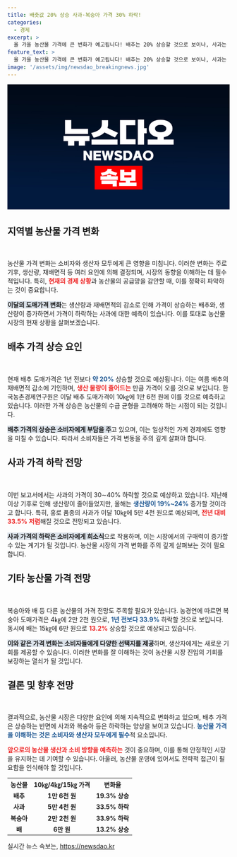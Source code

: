 ```yaml
---
title: 배춧값 20% 상승 사과·복숭아 가격 30% 하락!
categories:
  - 경제
excerpt: >
  올 가을 농산물 가격에 큰 변화가 예고됩니다! 배추는 20% 상승할 것으로 보이나, 사과는 무려 30~40%나 폭락할 전망. 가격 변동의 비하인드 스토리를 확인해보세요!
feature_text: >
  올 가을 농산물 가격에 큰 변화가 예고됩니다! 배추는 20% 상승할 것으로 보이나, 사과는 무려 30~40%나 폭락할 전망. 가격 변동의 비하인드 스토리를 확인해보세요!
image: '/assets/img/newsdao_breakingnews.jpg'
---
```


<p><img src="/assets/img/newsdao_breakingnews.jpg" alt="pcversion 속보" /></p>

<h2 data-ke-size="size26">지역별 농산물 가격 변화</h2>

<p data-ke-size="size16">&nbsp;</p>

<p>농산물 가격 변화는 소비자와 생산자 모두에게 큰 영향을 미칩니다. 이러한 변화는 주로 기후, 생산량, 재배면적 등 여러 요인에 의해 결정되며, 시장의 동향을 이해하는 데 필수적입니다. 특히, <b><span style="color: #ee2323;">현재의 경제 상황</span></b>과 농산물의 공급망을 감안할 때, 이를 정확히 파악하는 것이 중요합니다. </p>

<p><b><span style="background-color: #21538527;">이달의 도매가격 변화</span></b>는 생산량과 재배면적의 감소로 인해 가격이 상승하는 배추와, 생산량이 증가하면서 가격이 하락하는 사과에 대한 예측이 있습니다. 이를 토대로 농산물 시장의 현재 상황을 살펴보겠습니다.</p>

<h2 data-ke-size="size26">배추 가격 상승 요인</h2>

<p data-ke-size="size16">&nbsp;</p>

<p>현재 배추 도매가격은 1년 전보다 <b><span style="color: #1a5490;">약 20%</span></b> 상승할 것으로 예상됩니다. 이는 여름 배추의 재배면적 감소에 기인하며, <b><span style="color: #ee2323;">생산 물량이 줄어드는</span></b> 만큼 가격이 오를 것으로 보입니다. 한국농촌경제연구원은 이달 배추 도매가격이 10㎏에 1만 6천 원에 이를 것으로 예측하고 있습니다. 이러한 가격 상승은 농산물의 수급 균형을 고려해야 하는 시점이 되는 것입니다.</p>

<p><b><span style="background-color: #21538527;">배추 가격의 상승은 소비자에게 부담을 주</span></b>고 있으며, 이는 일상적인 가계 경제에도 영향을 미칠 수 있습니다. 따라서 소비자들은 가격 변동을 주의 깊게 살펴야 합니다.</p>

<h2 data-ke-size="size26">사과 가격 하락 전망</h2>

<p data-ke-size="size16">&nbsp;</p>

<p>이번 보고서에서는 사과의 가격이 30∼40% 하락할 것으로 예상하고 있습니다. 지난해 이상 기후로 인해 생산량이 줄어들었지만, 올해는 <b><span style="color: #1a5490;">생산량이 19%~24%</span></b> 증가할 것이라고 합니다. 특히, 홍로 품종의 사과가 이달 10㎏에 5만 4천 원으로 예상되며, <b><span style="color: #ee2323;">전년 대비 33.5% 저렴</span></b>해질 것으로 전망되고 있습니다.</p>

<p><b><span style="background-color: #21538527;">사과 가격의 하락은 소비자에게 희소식</span></b>으로 작용하며, 이는 시장에서의 구매력이 증가할 수 있는 계기가 될 것입니다. 농산물 시장의 가격 변화를 주의 깊게 살펴보는 것이 필요합니다.</p>

<h2 data-ke-size="size26">기타 농산물 가격 전망</h2>

<p data-ke-size="size16">&nbsp;</p>

<p>복숭아와 배 등 다른 농산물의 가격 전망도 주목할 필요가 있습니다. 농경연에 따르면 복숭아 도매가격은 4㎏에 2만 2천 원으로, <b><span style="color: #1a5490;">1년 전보다 33.9%</span></b> 하락할 것으로 보입니다. 동시에 배는 15㎏에 6만 원으로 <b><span style="color: #ee2323;">13.2%</span></b> 상승할 것으로 예상되고 있습니다.</p>

<p><b><span style="background-color: #21538527;">이와 같은 가격 변화는 소비자들에게 다양한 선택지를 제공</span></b>하며, 생산자에게는 새로운 기회를 제공할 수 있습니다. 이러한 변화를 잘 이해하는 것이 농산물 시장 진입의 기회를 보장하는 열쇠가 될 것입니다.</p>

<h2 data-ke-size="size26">결론 및 향후 전망</h2>

<p data-ke-size="size16">&nbsp;</p>

<p>결과적으로, 농산물 시장은 다양한 요인에 의해 지속적으로 변화하고 있으며, 배추 가격은 상승하는 반면에 사과와 복숭아 등은 하락하는 양상을 보이고 있습니다. <b><span style="color: #1a5490;">농산물 가격을 이해하는 것은 소비자와 생산자 모두에게 필수</span></b>적 요소입니다.</p>

<p><b><span style="color: #ee2323;">앞으로의 농산물 생산과 소비 방향을 예측하는</span></b> 것이 중요하며, 이를 통해 안정적인 시장을 유지하는 데 기여할 수 있습니다. 아울러, 농산물 운영에 있어서도 전략적 접근이 필요함을 인식해야 할 것입니다. </p>

<table>
    <tr>
        <th>농산물</th>
        <th>10㎏/4㎏/15㎏ 가격</th>
        <th>변화율</th>
    </tr>
    <tr>
        <td style="text-align: center; height: 17px;"><b>배추</b></td>
        <td style="text-align: center; height: 17px;"><b>1만 6천 원</b></td>
        <td style="text-align: center; height: 17px;"><b>19.3% 상승</b></td>
    </tr>
    <tr>
        <td style="text-align: center; height: 17px;"><b>사과</b></td>
        <td style="text-align: center; height: 17px;"><b>5만 4천 원</b></td>
        <td style="text-align: center; height: 17px;"><b>33.5% 하락</b></td>
    </tr>
    <tr>
        <td style="text-align: center; height: 17px;"><b>복숭아</b></td>
        <td style="text-align: center; height: 17px;"><b>2만 2천 원</b></td>
        <td style="text-align: center; height: 17px;"><b>33.9% 하락</b></td>
    </tr>
    <tr>
        <td style="text-align: center; height: 17px;"><b>배</b></td>
        <td style="text-align: center; height: 17px;"><b>6만 원</b></td>
        <td style="text-align: center; height: 17px;"><b>13.2% 상승</b></td>
    </tr>
</table>

<p data-ke-size="size16"></p>
실시간 뉴스 속보는, <a href="https://newsdao.kr" rel="dofollow">https://newsdao.kr</a>



